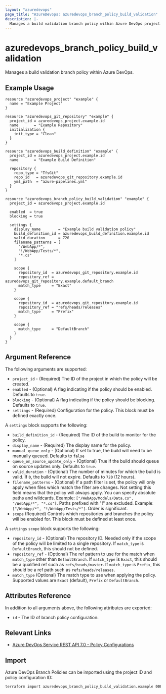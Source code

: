 ```yaml
---
layout: "azuredevops"
page_title: "AzureDevops: azuredevops_branch_policy_build_validation"
description: |-
  Manages a build validation branch policy within Azure DevOps project.
---
```


# azuredevops_branch_policy_build_validation

Manages a build validation branch policy within Azure DevOps.

## Example Usage

```hcl
resource "azuredevops_project" "example" {
  name = "Example Project"
}

resource "azuredevops_git_repository" "example" {
  project_id = azuredevops_project.example.id
  name       = "Example Repository"
  initialization {
    init_type = "Clean"
  }
}

resource "azuredevops_build_definition" "example" {
  project_id = azuredevops_project.example.id
  name       = "Example Build Definition"

  repository {
    repo_type = "TfsGit"
    repo_id   = azuredevops_git_repository.example.id
    yml_path  = "azure-pipelines.yml"
  }
}

resource "azuredevops_branch_policy_build_validation" "example" {
  project_id = azuredevops_project.example.id

  enabled  = true
  blocking = true

  settings {
    display_name        = "Example build validation policy"
    build_definition_id = azuredevops_build_definition.example.id
    valid_duration      = 720
    filename_patterns = [
      "/WebApp/*",
      "!/WebApp/Tests/*",
      "*.cs"
    ]

    scope {
      repository_id  = azuredevops_git_repository.example.id
      repository_ref = azuredevops_git_repository.example.default_branch
      match_type     = "Exact"
    }

    scope {
      repository_id  = azuredevops_git_repository.example.id
      repository_ref = "refs/heads/releases"
      match_type     = "Prefix"
    }
    
    scope {
      match_type     = "DefaultBranch"
    }
  }
}
```

## Argument Reference

The following arguments are supported:

- `project_id` - (Required) The ID of the project in which the policy will be created.
- `enabled` - (Optional) A flag indicating if the policy should be enabled. Defaults to `true`.
- `blocking` - (Optional) A flag indicating if the policy should be blocking. Defaults to `true`.
- `settings` - (Required) Configuration for the policy. This block must be defined exactly once.

A `settings` block supports the following:

- `build_definition_id` - (Required) The ID of the build to monitor for the policy.
- `display_name` - (Required) The display name for the policy.
- `manual_queue_only` - (Optional) If set to true, the build will need to be manually queued. Defaults to `false`
- `queue_on_source_update_only` - (Optional) True if the build should queue on source updates only. Defaults to `true`.
- `valid_duration` - (Optional) The number of minutes for which the build is valid. If `0`, the build will not expire. Defaults to `720` (12 hours).
- `filename_patterns` - (Optional) If a path filter is set, the policy will only apply when files which match the filter are changes. Not setting this field means that the policy will always apply. You can specify absolute paths and wildcards. Example: `["/WebApp/Models/Data.cs", "/WebApp/*", "*.cs"]`. Paths prefixed with "!" are excluded. Example: `["/WebApp/*", "!/WebApp/Tests/*"]`. Order is significant.
- `scope` (Required) Controls which repositories and branches the policy will be enabled for. This block must be defined at least once.

A `settings` `scope` block supports the following:

- `repository_id` - (Optional) The repository ID. Needed only if the scope of the policy will be limited to a single repository. If `match_type` is `DefaultBranch`, this should not be defined.
- `repository_ref` - (Optional) The ref pattern to use for the match when `match_type` other than `DefaultBranch`. If `match_type` is `Exact`, this should be a qualified ref such as `refs/heads/master`. If `match_type` is `Prefix`, this should be a ref path such as `refs/heads/releases`.
- `match_type` (Optional) The match type to use when applying the policy. Supported values are `Exact` (default), `Prefix` or `DefaultBranch`.

## Attributes Reference

In addition to all arguments above, the following attributes are exported:

- `id` - The ID of branch policy configuration.

## Relevant Links

- [Azure DevOps Service REST API 7.0 - Policy Configurations](https://docs.microsoft.com/en-us/rest/api/azure/devops/policy/configurations/create?view=azure-devops-rest-7.0)

## Import

Azure DevOps Branch Policies can be imported using the project ID and policy configuration ID:

```sh
terraform import azuredevops_branch_policy_build_validation.example 00000000-0000-0000-0000-000000000000/0
```
